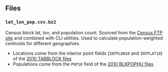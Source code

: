 ## Files

### `lat_lon_pop.csv.bz2`

Census block lat, lon, and population count. Sourced from the [Census FTP site](ftp://ftp.census.gov/geo/tiger/) and combined with CLI utilities. Used to calculate population-weighted centroids for different geographies.

- Locations come from the interior point fields (`INTPLON10` and `INTPLAT10`) of the [2010 TABBLOCK files](https://www2.census.gov/geo/tiger/TIGER2010/TABBLOCK/2010/)
- Populations come from the `POP10` field of the [2010 BLKPOPHU files](https://www2.census.gov/geo/tiger/TIGER2010BLKPOPHU/)

